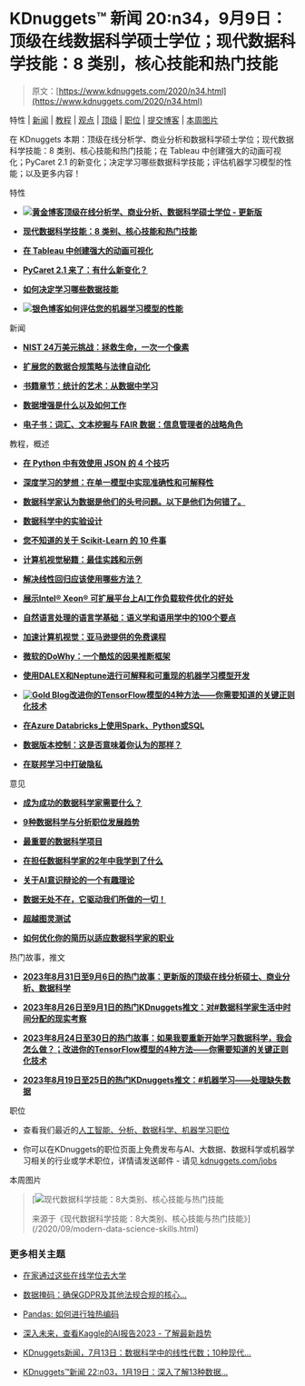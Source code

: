 # KDnuggets™ 新闻 20:n34，9月9日：顶级在线数据科学硕士学位；现代数据科学技能：8 类别，核心技能和热门技能

> 原文：[https://www.kdnuggets.com/2020/n34.html](https://www.kdnuggets.com/2020/n34.html)

特性 | [新闻](#News) | [教程](#Tutorials) | [观点](#Opinions) | [顶级](#Tops) | [职位](#Jobs) | [提交博客](/news/submissions.html) | [本周图片](#Image)

在 KDnuggets 本期：顶级在线分析学、商业分析和数据科学硕士学位；现代数据科学技能：8 类别、核心技能和热门技能；在 Tableau 中创建强大的动画可视化；PyCaret 2.1 的新变化；决定学习哪些数据科学技能；评估机器学习模型的性能；以及更多内容！

特性

+   [**![黄金博客](../Images/2eceb47663f629b698ac6d5a245561eb.png)顶级在线分析学、商业分析、数据科学硕士学位 - 更新版**](/2020/09/best-online-masters-data-science-analytics-online.html)

+   [**现代数据科学技能：8 类别、核心技能和热门技能**](/2020/09/modern-data-science-skills.html)

+   [**在 Tableau 中创建强大的动画可视化**](/2020/09/creating-powerful-animated-visualizations-tableau.html)

+   [**PyCaret 2.1 来了：有什么新变化？**](/2020/09/pycaret-21-new.html)

+   [**如何决定学习哪些数据技能**](/2020/09/decide-data-skills-learn.html)

+   [**![银色博客](../Images/7f9c97da146cd56cdacb24f4cb55b326.png)如何评估您的机器学习模型的性能**](/2020/09/performance-machine-learning-model.html)

新闻

+   [**NIST 24万美元挑战：拯救生命，一次一个像素**](/2020/09/nist-challenge.html)

+   [**扩展您的数据合规策略与法律自动化**](/2020/09/immuta-scaling-data-compliance-legal-automation.html)

+   [**书籍章节：统计的艺术：从数据中学习**](/2020/09/jmp-art-statistics-learning-from-data.html)

+   [**数据增强是什么以及如何工作**](/2020/09/ebbekernel-data-enrichment-how-it-works.html)

+   [**电子书：词汇、文本挖掘与 FAIR 数据：信息管理者的战略角色**](/2020/08/copyright-ebook-vocabularies-text-mining-fair-data.html)

教程，概述

+   [**在 Python 中有效使用 JSON 的 4 个技巧**](/2020/09/4-tricks-effectively-use-json-python.html)

+   [**深度学习的梦想：在单一模型中实现准确性和可解释性**](/2020/09/deep-learning-dream-accuracy-interpretability-single-model.html)

+   [**数据科学家认为数据是他们的头号问题。以下是他们为何错了。**](/2020/09/data-scientist-data-problem-wrong.html)

+   [**数据科学中的实验设计**](/2020/09/design-experiments-data-science.html)

+   [**您不知道的关于 Scikit-Learn 的 10 件事**](/2020/09/10-things-know-scikit-learn.html)

+   [**计算机视觉秘籍：最佳实践和示例**](/2020/09/computer-vision-recipes-best-practices-examples.html)

+   [**解决线性回归应该使用哪些方法？**](/2020/09/solving-linear-regression.html)

+   [**展示Intel® Xeon® 可扩展平台上AI工作负载软件优化的好处**](/2020/09/showcasing-benefits-software-optimizations-ai-workloads-intel.html)

+   [**自然语言处理的语言学基础：语义学和语用学中的100个要点**](/2020/08/linguistic-fundamentals-natural-language-processing.html)

+   [**加速计算机视觉：亚马逊提供的免费课程**](/2020/08/accelerated-computer-vision-free-course-amazon.html)

+   [**微软的DoWhy：一个酷炫的因果推断框架**](/2020/08/microsoft-dowhy-framework-causal-inference.html)

+   [**使用DALEX和Neptune进行可解释和可重现的机器学习模型开发**](/2020/08/explainable-reproducible-machine-learning-model-development-dalex-neptune.html)

+   [**![Gold Blog](../Images/1ddf6ac664751d3d49329d0a47c7c8e6.png)改进你的TensorFlow模型的4种方法——你需要知道的关键正则化技术**](/2020/08/tensorflow-model-regularization-techniques.html)

+   [**在Azure Databricks上使用Spark、Python或SQL**](/2020/08/spark-python-sql-azure-databricks.html)

+   [**数据版本控制：这是否意味着你认为的那样？**](/2020/08/data-versioning-mean-think-means.html)

+   [**在联邦学习中打破隐私**](/2020/08/breaking-privacy-federated-learning.html)

意见

+   [**成为成功的数据科学家需要什么？**](/2020/09/successful-data-scientist.html)

+   [**9种数据科学与分析职位发展趋势**](/2020/09/data-science-analytics-job-trends.html)

+   [**最重要的数据科学项目**](/2020/09/most-important-data-science-project.html)

+   [**在担任数据科学家的2年中我学到了什么**](/2020/09/learned-2-years-data-scientist.html)

+   [**关于AI意识辩论的一个有趣理论**](/2020/08/curious-theory-consciousness-debate-ai.html)

+   [**数据无处不在，它驱动我们所做的一切！**](/2020/08/data-everywhere-powers-everything.html)

+   [**超越图灵测试**](/2020/08/beyond-turing-test.html)

+   [**如何优化你的简历以适应数据科学家的职业**](/2020/08/optimize-cv-data-scientist-career.html)

热门故事，推文

+   [**2023年8月31日至9月6日的热门故事：更新版的顶级在线分析硕士、商业分析、数据科学**](/2020/09/top-news-week-0831-0906.html)

+   [**2023年8月26日至9月1日的热门KDnuggets推文：对#数据科学家生活中时间分配的现实考察**](/2020/09/top-tweets-aug26-sep01.html)

+   [**2023年8月24日至30日的热门故事：如果我要重新开始学习数据科学，我会怎么做？；改进你的TensorFlow模型的4种方法——你需要知道的关键正则化技术**](/2020/08/top-news-week-0824-0830.html)

+   [**2023年8月19日至25日的热门KDnuggets推文：#机器学习——处理缺失数据**](/2020/08/top-tweets-aug19-25.html)

职位

+   查看我们最近的[人工智能、分析、数据科学、机器学习职位](/jobs/index.html)

+   你可以在KDnuggets的职位页面上免费发布与AI、大数据、数据科学或机器学习相关的行业或学术职位，详情请发送邮件 - 请见[ kdnuggets.com/jobs](/jobs/index.html)

本周图片

> [![现代数据科学技能：8大类别、核心技能与热门技能](../Images/978ee3426a9050557d63d1fb7957a10c.png)
> 
> 来源于《现代数据科学技能：8大类别、核心技能与热门技能》](/2020/09/modern-data-science-skills.html)

### 更多相关主题

+   [在家通过这些在线学位去大学](https://www.kdnuggets.com/go-to-university-from-home-with-these-online-degrees)

+   [数据掩码：确保GDPR及其他法规合规的核心…](https://www.kdnuggets.com/2023/05/data-masking-core-ensuring-gdpr-regulatory-compliance-strategies.html)

+   [Pandas: 如何进行独热编码](https://www.kdnuggets.com/2023/07/pandas-onehot-encode-data.html)

+   [深入未来，查看Kaggle的AI报告2023 - 了解最新趋势](https://www.kdnuggets.com/dive-into-the-future-with-kaggle-ai-report-2023-see-what-hot)

+   [KDnuggets新闻，7月13日：数据科学中的线性代数；10种现代…](https://www.kdnuggets.com/2022/n28.html)

+   [KDnuggets™新闻 22:n03，1月19日：深入了解13种数据…](https://www.kdnuggets.com/2022/n03.html)
